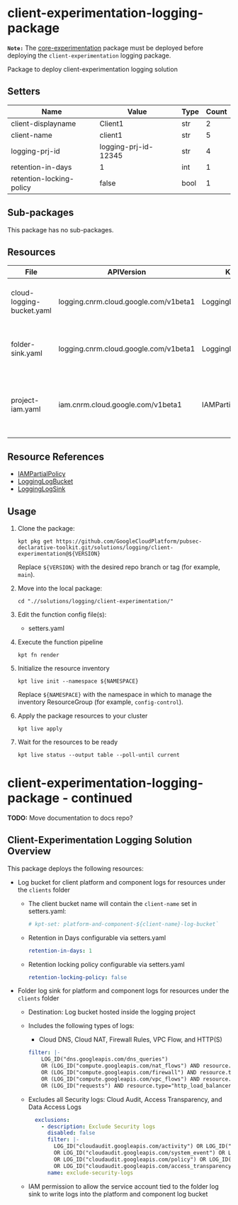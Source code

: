 <!-- BEGINNING OF PRE-COMMIT-BLUEPRINT DOCS HOOK:TITLE -->
# client-experimentation-logging-package


<!-- END OF PRE-COMMIT-BLUEPRINT DOCS HOOK:TITLE -->
**`Note:`** The [core-experimentation](../core-experimentation/) package must be deployed before deploying the `client-experimentation` logging package.

<!-- BEGINNING OF PRE-COMMIT-BLUEPRINT DOCS HOOK:BODY -->
Package to deploy client-experimentation logging solution

## Setters

|           Name           |           Value           | Type | Count |
|--------------------------|---------------------------|------|-------|
| client-displayname       | Client1                   | str  |     2 |
| client-name              | client1                   | str  |     5 |
| logging-prj-id           | logging-prj-id-12345      | str  |     4 |
| retention-in-days        |                         1 | int  |     1 |
| retention-locking-policy | false                     | bool |     1 |

## Sub-packages

This package has no sub-packages.

## Resources

|           File            |              APIVersion               |       Kind       |                             Name                             | Namespace |
|---------------------------|---------------------------------------|------------------|--------------------------------------------------------------|-----------|
| cloud-logging-bucket.yaml | logging.cnrm.cloud.google.com/v1beta1 | LoggingLogBucket | platform-and-component-client1-log-bucket                    | logging   |
| folder-sink.yaml          | logging.cnrm.cloud.google.com/v1beta1 | LoggingLogSink   | platform-and-component-log-client1-log-sink                  | logging   |
| project-iam.yaml          | iam.cnrm.cloud.google.com/v1beta1     | IAMPartialPolicy | platform-and-component-log-client1-bucket-writer-permissions | projects  |

## Resource References

- [IAMPartialPolicy](https://cloud.google.com/config-connector/docs/reference/resource-docs/iam/iampartialpolicy)
- [LoggingLogBucket](https://cloud.google.com/config-connector/docs/reference/resource-docs/logging/logginglogbucket)
- [LoggingLogSink](https://cloud.google.com/config-connector/docs/reference/resource-docs/logging/logginglogsink)

## Usage

1.  Clone the package:
    ```shell
    kpt pkg get https://github.com/GoogleCloudPlatform/pubsec-declarative-toolkit.git/solutions/logging/client-experimentation@${VERSION}
    ```
    Replace `${VERSION}` with the desired repo branch or tag
    (for example, `main`).

1.  Move into the local package:
    ```shell
    cd ".//solutions/logging/client-experimentation/"
    ```

1.  Edit the function config file(s):
    - setters.yaml

1.  Execute the function pipeline
    ```shell
    kpt fn render
    ```

1.  Initialize the resource inventory
    ```shell
    kpt live init --namespace ${NAMESPACE}
    ```
    Replace `${NAMESPACE}` with the namespace in which to manage
    the inventory ResourceGroup (for example, `config-control`).

1.  Apply the package resources to your cluster
    ```shell
    kpt live apply
    ```

1.  Wait for the resources to be ready
    ```shell
    kpt live status --output table --poll-until current
    ```

<!-- END OF PRE-COMMIT-BLUEPRINT DOCS HOOK:BODY -->

# client-experimentation-logging-package - continued
**TODO:** Move documentation to docs repo?

## Client-Experimentation Logging Solution Overview

This package deploys the following resources:

- Log bucket for client platform and component logs for resources under the `clients` folder

    - The client bucket name will contain the `client-name` set in setters.yaml:
    
        ```yaml
        # kpt-set: platform-and-component-${client-name}-log-bucket`
        ```

    - Retention in Days configurable via setters.yaml

        ```yaml
        retention-in-days: 1
        ```
    - Retention locking policy configurable via setters.yaml
        ```yaml
        retention-locking-policy: false
        ```

- Folder log sink for platform and component logs for resources under the `clients` folder

    - Destination: Log bucket hosted inside the logging project

    - Includes the following types of logs:
        - Cloud DNS, Cloud NAT, Firewall Rules, VPC Flow, and HTTP(S)

        ```yaml
        filter: |-
            LOG_ID("dns.googleapis.com/dns_queries")
            OR (LOG_ID("compute.googleapis.com/nat_flows") AND resource.type="nat_gateway")
            OR (LOG_ID("compute.googleapis.com/firewall") AND resource.type="gce_subnetwork")
            OR (LOG_ID("compute.googleapis.com/vpc_flows") AND resource.type="gce_subnetwork")
            OR (LOG_ID("requests") AND resource.type="http_load_balancer")
        ```

    - Excludes all Security logs: Cloud Audit, Access Transparency, and Data Access Logs

        ```yaml
          exclusions:
            - description: Exclude Security logs
              disabled: false
              filter: |-
                LOG_ID("cloudaudit.googleapis.com/activity") OR LOG_ID("externalaudit.googleapis.com/activity")
                OR LOG_ID("cloudaudit.googleapis.com/system_event") OR LOG_ID("externalaudit.googleapis.com/system_event")
                OR LOG_ID("cloudaudit.googleapis.com/policy") OR LOG_ID("externalaudit.googleapis.com/policy")
                OR LOG_ID("cloudaudit.googleapis.com/access_transparency") OR LOG_ID("externalaudit.googleapis.com/access_transparency")
              name: exclude-security-logs
        ```

    - IAM permission to allow the service account tied to the folder log sink to write logs into the platform and component log bucket